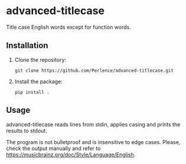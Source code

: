 # advanced-titlecase

Title case English words except for function words.

## Installation

1.  Clone the repository:

    ```fish
    git clone https://github.com/Perlence/advanced-titlecase.git
    ```

2.  Install the package:

    ```fish
    pip install .
    ```

## Usage

advanced-titlecase reads lines from stdin, applies casing and prints the results to stdout.

The program is not bulletproof and is insensitive to edge cases. Please, check the output manually and refer to https://musicbrainz.org/doc/Style/Language/English.
